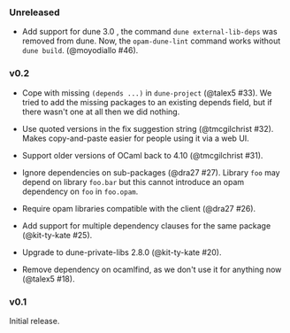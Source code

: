 ### Unreleased

- Add support for dune 3.0 , the command `dune external-lib-deps` was removed from
  dune. Now, the `opam-dune-lint` command works without `dune build`. (@moyodiallo #46).

### v0.2

- Cope with missing `(depends ...)` in `dune-project` (@talex5 #33). We tried to add the missing packages to an existing depends field, but if there wasn't one at all then we did nothing.

- Use quoted versions in the fix suggestion string (@tmcgilchrist #32). Makes copy-and-paste easier for people using it via a web UI.

- Support older versions of OCaml back to 4.10 (@tmcgilchrist #31).

- Ignore dependencies on sub-packages (@dra27 #27). Library `foo` may depend on library `foo.bar` but this cannot introduce an opam dependency on `foo` in `foo.opam`.

- Require opam libraries compatible with the client (@dra27 #26).

- Add support for multiple dependency clauses for the same package (@kit-ty-kate #25).

- Upgrade to dune-private-libs 2.8.0 (@kit-ty-kate #20).

- Remove dependency on ocamlfind, as we don't use it for anything now (@talex5 #18).

### v0.1

Initial release.
